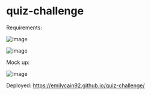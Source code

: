 # quiz-challenge

Requirements:

![image](https://user-images.githubusercontent.com/90726860/146252902-48919cd0-efe8-489f-9d47-43265dde4b03.png)


![image](https://user-images.githubusercontent.com/90726860/146252926-21b47025-5952-4317-a9b5-56a2a6ff6279.png)


Mock up:

![image](https://user-images.githubusercontent.com/90726860/146252998-382ac254-facd-4a1c-a7ae-ca9e58085cba.png)



Deployed: https://emilycain92.github.io/quiz-challenge/
